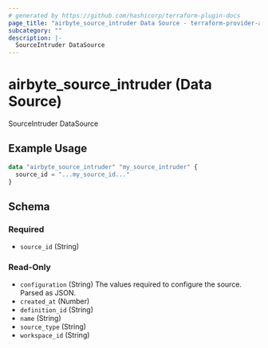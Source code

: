 ```yaml
---
# generated by https://github.com/hashicorp/terraform-plugin-docs
page_title: "airbyte_source_intruder Data Source - terraform-provider-airbyte"
subcategory: ""
description: |-
  SourceIntruder DataSource
---
```


# airbyte_source_intruder (Data Source)

SourceIntruder DataSource

## Example Usage

```terraform
data "airbyte_source_intruder" "my_source_intruder" {
  source_id = "...my_source_id..."
}
```

<!-- schema generated by tfplugindocs -->
## Schema

### Required

- `source_id` (String)

### Read-Only

- `configuration` (String) The values required to configure the source. Parsed as JSON.
- `created_at` (Number)
- `definition_id` (String)
- `name` (String)
- `source_type` (String)
- `workspace_id` (String)
